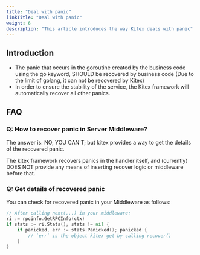 ```yaml
---
title: "Deal with panic"
linkTitle: "Deal with panic"
weight: 6
description: "This article introduces the way Kitex deals with panic"
---
```


## Introduction

- The panic that occurs in the goroutine created by the business code using the go keyword, SHOULD be recovered by business code (Due to the limit of golang, it can not be recovered by Kitex)
- In order to ensure the stability of the service, the Kitex framework will automatically recover all other panics.

## FAQ

### Q: How to recover panic in Server Middleware?

The answer is: NO, YOU CAN'T; but kitex provides a way to get the details of the recovered panic.

The kitex framework recovers panics in the handler itself, and (currently) DOES NOT provide any means of inserting recover logic or middleware before that.

### Q: Get details of recovered panic

You can check for recovered panic in your Middleware as follows:

```go
// After calling next(...) in your middleware:
ri := rpcinfo.GetRPCInfo(ctx)
if stats := ri.Stats(); stats != nil {
    if panicked, err := stats.Panicked(); panicked {
        // `err` is the object kitex get by calling recover()
    }
}
```

